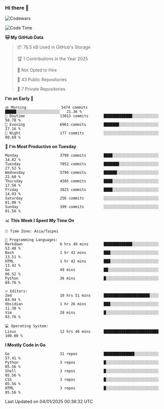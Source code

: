 ### Hi there 👋

![Codewars](https://www.codewars.com/users/omegaatt36/badges/small)

<!--START_SECTION:waka-->
![Code Time](http://img.shields.io/badge/Code%20Time-2%2C960%20hrs%2022%20mins-blue)

**🐱 My GitHub Data** 

> 📦 78.5 kB Used in GitHub's Storage 
 > 
> 🏆 1 Contributions in the Year 2025
 > 
> 🚫 Not Opted to Hire
 > 
> 📜 43 Public Repositories 
 > 
> 🔑 7 Private Repositories 
 > 
**I'm an Early 🐤** 

```text
🌞 Morning                5474 commits        █████░░░░░░░░░░░░░░░░░░░░   21.36 % 
🌆 Daytime                13013 commits       █████████████░░░░░░░░░░░░   50.78 % 
🌃 Evening                6961 commits        ███████░░░░░░░░░░░░░░░░░░   27.16 % 
🌙 Night                  177 commits         ░░░░░░░░░░░░░░░░░░░░░░░░░   00.69 % 
```
📅 **I'm Most Productive on Tuesday** 

```text
Monday                   3798 commits        ████░░░░░░░░░░░░░░░░░░░░░   14.82 % 
Tuesday                  7052 commits        ███████░░░░░░░░░░░░░░░░░░   27.52 % 
Wednesday                5790 commits        ██████░░░░░░░░░░░░░░░░░░░   22.60 % 
Thursday                 4505 commits        ████░░░░░░░░░░░░░░░░░░░░░   17.58 % 
Friday                   3825 commits        ████░░░░░░░░░░░░░░░░░░░░░   14.93 % 
Saturday                 256 commits         ░░░░░░░░░░░░░░░░░░░░░░░░░   01.00 % 
Sunday                   399 commits         ░░░░░░░░░░░░░░░░░░░░░░░░░   01.56 % 
```


📊 **This Week I Spent My Time On** 

```text
🕑︎ Time Zone: Asia/Taipei

💬 Programming Languages: 
Markdown                 6 hrs 49 mins       █████████████░░░░░░░░░░░░   53.48 % 
Bash                     1 hr 43 mins        ███░░░░░░░░░░░░░░░░░░░░░░   13.51 % 
HTML                     1 hr 42 mins        ███░░░░░░░░░░░░░░░░░░░░░░   13.42 % 
Go                       49 mins             ██░░░░░░░░░░░░░░░░░░░░░░░   06.52 % 
Python                   36 mins             █░░░░░░░░░░░░░░░░░░░░░░░░   04.76 % 

🔥 Editors: 
Zed                      10 hrs 51 mins      █████████████████████░░░░   84.94 % 
Obsidian                 1 hr 26 mins        ███░░░░░░░░░░░░░░░░░░░░░░   11.30 % 
Vim                      28 mins             █░░░░░░░░░░░░░░░░░░░░░░░░   03.76 % 

💻 Operating System: 
Linux                    12 hrs 46 mins      █████████████████████████   100.00 % 
```

**I Mostly Code in Go** 

```text
Go                       31 repos            ██████████████░░░░░░░░░░░   57.41 % 
Python                   3 repos             █░░░░░░░░░░░░░░░░░░░░░░░░   05.56 % 
Shell                    3 repos             █░░░░░░░░░░░░░░░░░░░░░░░░   05.56 % 
CSS                      3 repos             █░░░░░░░░░░░░░░░░░░░░░░░░   05.56 % 
HTML                     3 repos             █░░░░░░░░░░░░░░░░░░░░░░░░   05.56 % 
```




 Last Updated on 04/01/2025 00:38:32 UTC
<!--END_SECTION:waka-->

<!--
**omegaatt36/omegaatt36** is a ✨ _special_ ✨ repository because its `README.md` (this file) appears on your GitHub profile.

Here are some ideas to get you started:

- 🔭 I’m currently working on ...
- 🌱 I’m currently learning ...
- 👯 I’m looking to collaborate on ...
- 🤔 I’m looking for help with ...
- 💬 Ask me about ...
- 📫 How to reach me: ...
- 😄 Pronouns: ...
- ⚡ Fun fact: ...
-->
